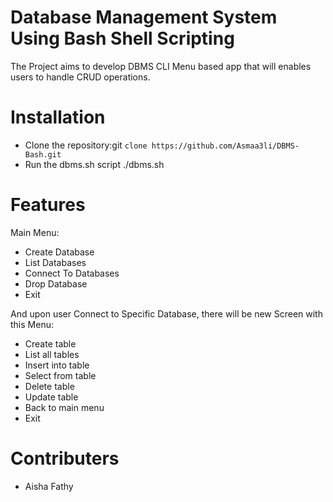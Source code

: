# Database Management System Using Bash Shell Scripting
The Project aims to develop DBMS CLI Menu based app that will enables users to handle CRUD operations.

# Installation
* Clone the repository:git `clone https://github.com/Asmaa3li/DBMS-Bash.git`
* Run the dbms.sh script ./dbms.sh

# Features 
Main Menu:
* Create Database
* List Databases
* Connect To Databases
* Drop Database
* Exit
 
And upon user Connect to Specific Database, there will be new Screen with this Menu:
* Create table
* List all tables
* Insert into table
* Select from table
* Delete table
* Update table
* Back to main menu
* Exit

# Contributers 

* Aisha Fathy
